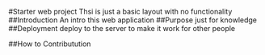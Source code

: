 #Starter web project
Thsi is just a basic layout with no functionality
##Introduction 
An intro this web application
##Purpose
just for knowledge
##Deployment
deploy to the server to make it work for other people


##How to Contributution